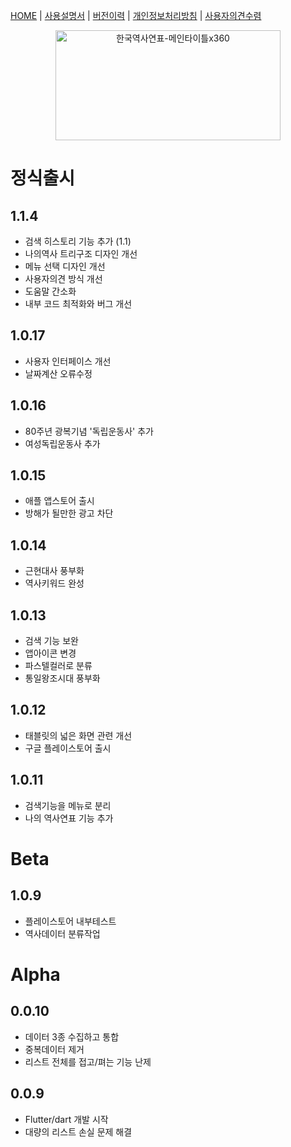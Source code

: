 [HOME](https://mcnorton.github.io/korea_history) | 
[사용설명서](https://mcnorton.github.io/korea_history/wiki) | 
[버전이력](https://mcnorton.github.io/korea_history/history) |
[개인정보처리방침](https://mcnorton.github.io/korea_history/privacy) |
[사용자의견수렴](https://mcnorton.github.io/korea_history/helpdesk)

<p align="center">
  <img width="360" height="176" alt="한국역사연표-메인타이틀x360" src="https://github.com/user-attachments/assets/4d7176c3-8485-467f-8f66-7c4df3bcfe81" /><br />
</p>

# 정식출시

## 1.1.4
- 검색 히스토리 기능 추가 (1.1)
- 나의역사 트리구조 디자인 개선
- 메뉴 선택 디자인 개선
- 사용자의견 방식 개선
- 도움말 간소화
- 내부 코드 최적화와 버그 개선

## 1.0.17
- 사용자 인터페이스 개선
- 날짜계산 오류수정

## 1.0.16
- 80주년 광복기념 '독립운동사' 추가
- 여성독립운동사 추가

## 1.0.15
- 애플 앱스토어 출시
- 방해가 될만한 광고 차단

## 1.0.14
- 근현대사 풍부화
- 역사키워드 완성

## 1.0.13
- 검색 기능 보완
- 앱아이콘 변경
- 파스텔컬러로 분류
- 통일왕조시대 풍부화

## 1.0.12
- 태블릿의 넓은 화면 관련 개선
- 구글 플레이스토어 출시

## 1.0.11
- 검색기능을 메뉴로 분리
- 나의 역사연표 기능 추가

# Beta

## 1.0.9
- 플레이스토어 내부테스트
- 역사데이터 분류작업

# Alpha

## 0.0.10
- 데이터 3종 수집하고 통합
- 중복데이터 제거
- 리스트 전체를 접고/펴는 기능 난제

## 0.0.9
- Flutter/dart 개발 시작
- 대량의 리스트 손실 문제 해결
